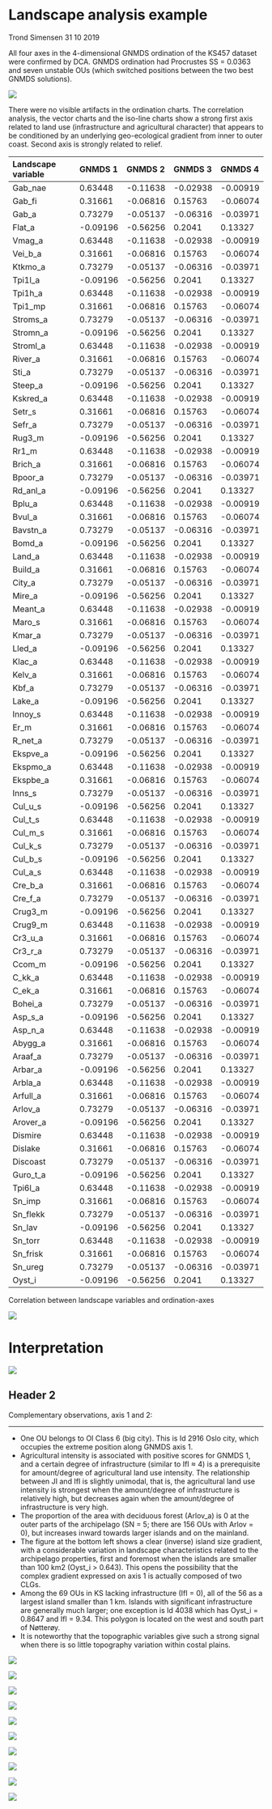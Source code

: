 Landscape analysis example
================
Trond Simensen
31 10 2019

All four axes in the 4-dimensional GNMDS ordination of the KS457 dataset
were confirmed by DCA. GNMDS ordination had Procrustes SS = 0.0363 and
seven unstable OUs (which switched positions between the two best GNMDS
solutions).

![](Landscape_analysis_example_files/figure-gfm/unnamed-chunk-3-1.png)<!-- -->

There were no visible artifacts in the ordination charts. The
correlation analysis, the vector charts and the iso-line charts show a
strong first axis related to land use (infrastructure and agricultural
character) that appears to be conditioned by an underlying
geo-ecological gradient from inner to outer coast. Second axis is
strongly related to relief.

| Landscape variable | GNMDS 1   | GNMDS 2   | GNMDS 3   | GNMDS 4   |
| :----------------- | :-------- | :-------- | :-------- | :-------- |
| Gab\_nae           | 0.63448   | \-0.11638 | \-0.02938 | \-0.00919 |
| Gab\_fi            | 0.31661   | \-0.06816 | 0.15763   | \-0.06074 |
| Gab\_a             | 0.73279   | \-0.05137 | \-0.06316 | \-0.03971 |
| Flat\_a            | \-0.09196 | \-0.56256 | 0.2041    | 0.13327   |
| Vmag\_a            | 0.63448   | \-0.11638 | \-0.02938 | \-0.00919 |
| Vei\_b\_a          | 0.31661   | \-0.06816 | 0.15763   | \-0.06074 |
| Ktkmo\_a           | 0.73279   | \-0.05137 | \-0.06316 | \-0.03971 |
| Tpi1l\_a           | \-0.09196 | \-0.56256 | 0.2041    | 0.13327   |
| Tpi1h\_a           | 0.63448   | \-0.11638 | \-0.02938 | \-0.00919 |
| Tpi1\_mp           | 0.31661   | \-0.06816 | 0.15763   | \-0.06074 |
| Stroms\_a          | 0.73279   | \-0.05137 | \-0.06316 | \-0.03971 |
| Stromn\_a          | \-0.09196 | \-0.56256 | 0.2041    | 0.13327   |
| Stroml\_a          | 0.63448   | \-0.11638 | \-0.02938 | \-0.00919 |
| River\_a           | 0.31661   | \-0.06816 | 0.15763   | \-0.06074 |
| Sti\_a             | 0.73279   | \-0.05137 | \-0.06316 | \-0.03971 |
| Steep\_a           | \-0.09196 | \-0.56256 | 0.2041    | 0.13327   |
| Kskred\_a          | 0.63448   | \-0.11638 | \-0.02938 | \-0.00919 |
| Setr\_s            | 0.31661   | \-0.06816 | 0.15763   | \-0.06074 |
| Sefr\_a            | 0.73279   | \-0.05137 | \-0.06316 | \-0.03971 |
| Rug3\_m            | \-0.09196 | \-0.56256 | 0.2041    | 0.13327   |
| Rr1\_m             | 0.63448   | \-0.11638 | \-0.02938 | \-0.00919 |
| Brich\_a           | 0.31661   | \-0.06816 | 0.15763   | \-0.06074 |
| Bpoor\_a           | 0.73279   | \-0.05137 | \-0.06316 | \-0.03971 |
| Rd\_anl\_a         | \-0.09196 | \-0.56256 | 0.2041    | 0.13327   |
| Bplu\_a            | 0.63448   | \-0.11638 | \-0.02938 | \-0.00919 |
| Bvul\_a            | 0.31661   | \-0.06816 | 0.15763   | \-0.06074 |
| Bavstn\_a          | 0.73279   | \-0.05137 | \-0.06316 | \-0.03971 |
| Bomd\_a            | \-0.09196 | \-0.56256 | 0.2041    | 0.13327   |
| Land\_a            | 0.63448   | \-0.11638 | \-0.02938 | \-0.00919 |
| Build\_a           | 0.31661   | \-0.06816 | 0.15763   | \-0.06074 |
| City\_a            | 0.73279   | \-0.05137 | \-0.06316 | \-0.03971 |
| Mire\_a            | \-0.09196 | \-0.56256 | 0.2041    | 0.13327   |
| Meant\_a           | 0.63448   | \-0.11638 | \-0.02938 | \-0.00919 |
| Maro\_s            | 0.31661   | \-0.06816 | 0.15763   | \-0.06074 |
| Kmar\_a            | 0.73279   | \-0.05137 | \-0.06316 | \-0.03971 |
| Lled\_a            | \-0.09196 | \-0.56256 | 0.2041    | 0.13327   |
| Klac\_a            | 0.63448   | \-0.11638 | \-0.02938 | \-0.00919 |
| Kelv\_a            | 0.31661   | \-0.06816 | 0.15763   | \-0.06074 |
| Kbf\_a             | 0.73279   | \-0.05137 | \-0.06316 | \-0.03971 |
| Lake\_a            | \-0.09196 | \-0.56256 | 0.2041    | 0.13327   |
| Innoy\_s           | 0.63448   | \-0.11638 | \-0.02938 | \-0.00919 |
| Er\_m              | 0.31661   | \-0.06816 | 0.15763   | \-0.06074 |
| R\_net\_a          | 0.73279   | \-0.05137 | \-0.06316 | \-0.03971 |
| Ekspve\_a          | \-0.09196 | \-0.56256 | 0.2041    | 0.13327   |
| Ekspmo\_a          | 0.63448   | \-0.11638 | \-0.02938 | \-0.00919 |
| Ekspbe\_a          | 0.31661   | \-0.06816 | 0.15763   | \-0.06074 |
| Inns\_s            | 0.73279   | \-0.05137 | \-0.06316 | \-0.03971 |
| Cul\_u\_s          | \-0.09196 | \-0.56256 | 0.2041    | 0.13327   |
| Cul\_t\_s          | 0.63448   | \-0.11638 | \-0.02938 | \-0.00919 |
| Cul\_m\_s          | 0.31661   | \-0.06816 | 0.15763   | \-0.06074 |
| Cul\_k\_s          | 0.73279   | \-0.05137 | \-0.06316 | \-0.03971 |
| Cul\_b\_s          | \-0.09196 | \-0.56256 | 0.2041    | 0.13327   |
| Cul\_a\_s          | 0.63448   | \-0.11638 | \-0.02938 | \-0.00919 |
| Cre\_b\_a          | 0.31661   | \-0.06816 | 0.15763   | \-0.06074 |
| Cre\_f\_a          | 0.73279   | \-0.05137 | \-0.06316 | \-0.03971 |
| Crug3\_m           | \-0.09196 | \-0.56256 | 0.2041    | 0.13327   |
| Crug9\_m           | 0.63448   | \-0.11638 | \-0.02938 | \-0.00919 |
| Cr3\_u\_a          | 0.31661   | \-0.06816 | 0.15763   | \-0.06074 |
| Cr3\_r\_a          | 0.73279   | \-0.05137 | \-0.06316 | \-0.03971 |
| Ccom\_m            | \-0.09196 | \-0.56256 | 0.2041    | 0.13327   |
| C\_kk\_a           | 0.63448   | \-0.11638 | \-0.02938 | \-0.00919 |
| C\_ek\_a           | 0.31661   | \-0.06816 | 0.15763   | \-0.06074 |
| Bohei\_a           | 0.73279   | \-0.05137 | \-0.06316 | \-0.03971 |
| Asp\_s\_a          | \-0.09196 | \-0.56256 | 0.2041    | 0.13327   |
| Asp\_n\_a          | 0.63448   | \-0.11638 | \-0.02938 | \-0.00919 |
| Abygg\_a           | 0.31661   | \-0.06816 | 0.15763   | \-0.06074 |
| Araaf\_a           | 0.73279   | \-0.05137 | \-0.06316 | \-0.03971 |
| Arbar\_a           | \-0.09196 | \-0.56256 | 0.2041    | 0.13327   |
| Arbla\_a           | 0.63448   | \-0.11638 | \-0.02938 | \-0.00919 |
| Arfull\_a          | 0.31661   | \-0.06816 | 0.15763   | \-0.06074 |
| Arlov\_a           | 0.73279   | \-0.05137 | \-0.06316 | \-0.03971 |
| Arover\_a          | \-0.09196 | \-0.56256 | 0.2041    | 0.13327   |
| Dismire            | 0.63448   | \-0.11638 | \-0.02938 | \-0.00919 |
| Dislake            | 0.31661   | \-0.06816 | 0.15763   | \-0.06074 |
| Discoast           | 0.73279   | \-0.05137 | \-0.06316 | \-0.03971 |
| Guro\_t\_a         | \-0.09196 | \-0.56256 | 0.2041    | 0.13327   |
| Tpi6l\_a           | 0.63448   | \-0.11638 | \-0.02938 | \-0.00919 |
| Sn\_imp            | 0.31661   | \-0.06816 | 0.15763   | \-0.06074 |
| Sn\_flekk          | 0.73279   | \-0.05137 | \-0.06316 | \-0.03971 |
| Sn\_lav            | \-0.09196 | \-0.56256 | 0.2041    | 0.13327   |
| Sn\_torr           | 0.63448   | \-0.11638 | \-0.02938 | \-0.00919 |
| Sn\_frisk          | 0.31661   | \-0.06816 | 0.15763   | \-0.06074 |
| Sn\_ureg           | 0.73279   | \-0.05137 | \-0.06316 | \-0.03971 |
| Oyst\_i            | \-0.09196 | \-0.56256 | 0.2041    | 0.13327   |

Correlation between landscape variables and
ordination-axes

![](Landscape_analysis_example_files/figure-gfm/unnamed-chunk-8-1.png)<!-- -->

# Interpretation

![](Landscape_analysis_example_files/figure-gfm/unnamed-chunk-9-1.png)<!-- -->

## Header 2

Complementary observations, axis 1 and 2:

-----

  - One OU belongs to OI Class 6 (big city). This is Id 2916 Oslo city,
    which occupies the extreme position along GNMDS axis 1.
  - Agricultural intensity is associated with positive scores for GNMDS
    1, and a certain degree of infrastructure (similar to IfI ≈ 4) is a
    prerequisite for amount/degree of agricultural land use intensity.
    The relationship between JI and IfI is slightly unimodal, that is,
    the agricultural land use intensity is strongest when the
    amount/degree of infrastructure is relatively high, but decreases
    again when the amount/degree of infrastructure is very high.
  - The proportion of the area with deciduous forest (Arlov\_a) is 0 at
    the outer parts of the archipelago (SN = 5; there are 156 OUs with
    Arlov = 0), but increases inward towards larger islands and on the
    mainland.
  - The figure at the bottom left shows a clear (inverse) island size
    gradient, with a considerable variation in landscape characteristics
    related to the archipelago properties, first and foremost when the
    islands are smaller than 100 km2 (Oyst\_i \> 0.643). This opens the
    possibility that the complex gradient expressed on axis 1 is
    actually composed of two CLGs.
  - Among the 69 OUs in KS lacking infrastructure (IfI = 0), all of the
    56 as a largest island smaller than 1 km. Islands with significant
    infrastructure are generally much larger; one exception is Id 4038
    which has Oyst\_i = 0.8647 and IfI = 9.34. This polygon is located
    on the west and south part of Nøtterøy.
  - It is noteworthy that the topographic variables give such a strong
    signal when there is so little topography variation within costal
    plains.

![](Landscape_analysis_example_files/figure-gfm/unnamed-chunk-10-1.png)<!-- -->

![](Landscape_analysis_example_files/figure-gfm/unnamed-chunk-11-1.png)<!-- -->

![](Landscape_analysis_example_files/figure-gfm/unnamed-chunk-12-1.png)<!-- -->

![](Landscape_analysis_example_files/figure-gfm/unnamed-chunk-13-1.png)<!-- -->

![](Landscape_analysis_example_files/figure-gfm/unnamed-chunk-14-1.png)<!-- -->

![](Landscape_analysis_example_files/figure-gfm/unnamed-chunk-15-1.png)<!-- -->

![](Landscape_analysis_example_files/figure-gfm/unnamed-chunk-16-1.png)<!-- -->

![](Landscape_analysis_example_files/figure-gfm/unnamed-chunk-17-1.png)<!-- -->

![](Landscape_analysis_example_files/figure-gfm/unnamed-chunk-18-1.png)<!-- -->

![](Landscape_analysis_example_files/figure-gfm/unnamed-chunk-19-1.png)<!-- -->
